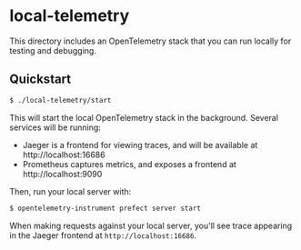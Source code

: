 # local-telemetry

This directory includes an OpenTelemetry stack that you can run locally for testing and debugging.

## Quickstart

```bash
$ ./local-telemetry/start
```

This will start the local OpenTelemetry stack in the background.  Several services
will be running:

* Jaeger is a frontend for viewing traces, and will be available at http://localhost:16686
* Prometheus captures metrics, and exposes a frontend at http://localhost:9090

Then, run your local server with:

```bash
$ opentelemetry-instrument prefect server start
```

When making requests against your local server, you'll see trace appearing in the
Jaeger frontend at `http://localhost:16686`.
